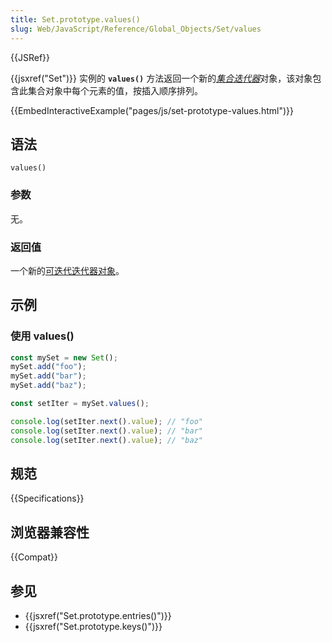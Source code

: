 ```yaml
---
title: Set.prototype.values()
slug: Web/JavaScript/Reference/Global_Objects/Set/values
---
```


{{JSRef}}

{{jsxref("Set")}} 实例的 **`values()`** 方法返回一个新的[_集合迭代器_](/zh-CN/docs/Web/JavaScript/Guide/Iterators_and_generators)对象，该对象包含此集合对象中每个元素的值，按插入顺序排列。

{{EmbedInteractiveExample("pages/js/set-prototype-values.html")}}

## 语法

```js-nolint
values()
```

### 参数

无。

### 返回值

一个新的[可迭代迭代器对象](/zh-CN/docs/Web/JavaScript/Reference/Global_Objects/Iterator)。

## 示例

### 使用 values()

```js
const mySet = new Set();
mySet.add("foo");
mySet.add("bar");
mySet.add("baz");

const setIter = mySet.values();

console.log(setIter.next().value); // "foo"
console.log(setIter.next().value); // "bar"
console.log(setIter.next().value); // "baz"
```

## 规范

{{Specifications}}

## 浏览器兼容性

{{Compat}}

## 参见

- {{jsxref("Set.prototype.entries()")}}
- {{jsxref("Set.prototype.keys()")}}
